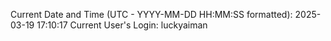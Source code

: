 Current Date and Time (UTC - YYYY-MM-DD HH:MM:SS formatted): 2025-03-19 17:10:17
Current User's Login: luckyaiman
